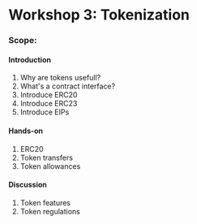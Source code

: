 # Workshop 3: Tokenization

### Scope:
#### Introduction
1. Why are tokens usefull?
1. What's a contract interface?
1. Introduce ERC20
1. Introduce ERC23
1. Introduce EIPs

#### Hands-on
1. ERC20
1. Token transfers
1. Token allowances

#### Discussion
1. Token features
1. Token regulations


